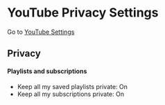 # YouTube Privacy Settings

Go to [YouTube Settings](https://www.youtube.com/account)

## Privacy

#### Playlists and subscriptions
- Keep all my saved playlists private: On
- Keep all my subscriptions private: On